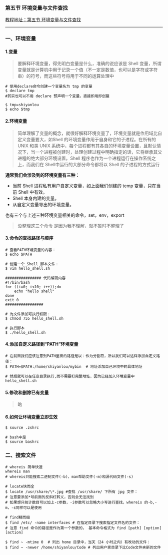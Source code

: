 ### 第五节 环境变量与文件查找
[教程地址：第五节 环境变量与文件查找](https://www.shiyanlou.com/courses/1/labs/60/document)


---
### 一、环境变量

#### 1.变量
>要解释环境变量，得先明白变量是什么，准确的说应该是 Shell 变量，所谓变量就是计算机中用于记录一个值（不一定是数值，也可以是字符或字符串）的符号，而这些符号将用于不同的运算处理中

```
# 使用declare命令创建一个变量名为 tmp 的变量
$ declare tmp
#其实也可以不用 declare 预声明一个变量，直接即用即创建

$ tmp=shiyanlou
$ echo $tmp
```

#### 2.环境变量
>简单理解了变量的概念，就很好解释环境变量了，环境变量就是作用域比自定义变量要大，如Shell 的环境变量作用于自身和它的子进程。在所有的 UNIX 和类 UNIX 系统中，每个进程都有其各自的环境变量设置，且默认情况下，当一个进程被创建时，处理创建过程中明确指定的话，它将继承其父进程的绝大部分环境设置。Shell 程序也作为一个进程运行在操作系统之上，而我们在 Shell中运行的大部分命令都将以 Shell 的子进程的方式运行

**通常我们会涉及到的环境变量有三种：**
- 当前 Shell 进程私有用户自定义变量，如上面我们创建的 temp 变量，只在当前 Shell 中有效。
- Shell 本身内建的变量。
- 从自定义变量导出的环境变量。

也有三个与上述三种环境变量相关的命令，set，env，export
>没整理这三个命令 是因为我不理解，就不暂时不整理了

#### 3.命令的查找路径与顺序
```
# 查看PATH环境变量的内容：
$ echo $PATH

# 创建一个 Shell 脚本文件：
$ vim hello_shell.sh

################ 代码编辑内容
#!/bin/bash
for ((i=0; i<10; i++));do
    echo "hello shell"
done
exit 0
#################

# 为文件添加可执行权限：
$ chmod 755 hello_shell.sh

# 执行脚本
$ ./hello_shell.sh
```


#### 4.添加自定义路径到“PATH”环境变量
```
# 在前面我们应该注意到PATH里面的路径是以：作为分割符，所以我们可以这样添加自定义路径：
$ PATH=$PATH:/home/shiyanlou/mybin  # 地址添加自己环境中的具体地址

# 然后就可以在任意目录执行,而不需要打完整地址，因为已经加入环境变量中
hello_shell.sh
```

#### 5.修改和删除已有变量
>略

#### 6.如何让环境变量立即生效
```
$ source .zshrc

# bash中是
$ source bashrc
```


### 二、搜索文件
```
# whereis 简单快速
whereis man
# whereis只能搜索二进制文件(-b)，man帮助文件(-m)和源代码文件(-s)

# locate快而全
$ locate /usr/share/\*.jpg #查找 /usr/share/ 下所有 jpg 文件：
# 注意要添加*号前面的反斜杠转义，否则会无法找到
# 如果想只统计数目可以加上-c参数，-i参数可以忽略大小写进行查找，whereis 的-b,-m，-s同样可以是使用

# find精而细
$ find /etc/ -name interfaces # 在指定目录下搜索指定文件名的文件：
# 注意 find 命令的路径是作为第一个参数的， 基本命令格式为 find [path] [option] [action]

$ find ~ -mtime 0  # 列出 home 目录中，当天（24 小时之内）有改动的文件：
$ find ~ -newer /home/shiyanlou/Code # 列出用户家目录下比Code文件夹新的文件
```
